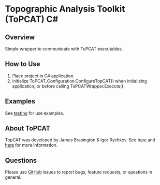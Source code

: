 # Topographic Analysis Toolkit (ToPCAT) C#

## Overview 

Simple wrapper to communicate with ToPCAT executables.

## How to Use

  1. Place project in C# application. 
  2. Initialize ToPCAT_Configuration.ConfigureTopCAT() when initializing 
  application, or before calling ToPCATWrapper.Execute().
  
## Examples

See [testing][1] for use examples.

## About ToPCAT

TopCAT was developed by James Brasington & Igor Rychkov. See [here][1] and 
[here][2] for more information.

## Questions

Please use [GitHub][2] issues to report bugs, feature requests, or questions 
in general.

[1]:https://TODO/
[2]:https://TODO/